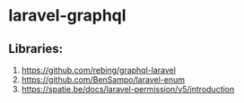 # laravel-graphql
## Libraries:
1. https://github.com/rebing/graphql-laravel
2. https://github.com/BenSampo/laravel-enum
3. https://spatie.be/docs/laravel-permission/v5/introduction
